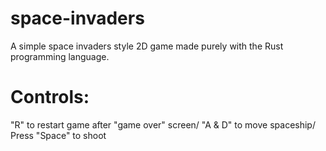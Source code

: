 # space-invaders
A simple space invaders style 2D game made purely with the Rust programming language.

# Controls: 
  "R" to restart game after "game over" screen/
  "A & D" to move spaceship/
  Press "Space" to shoot
